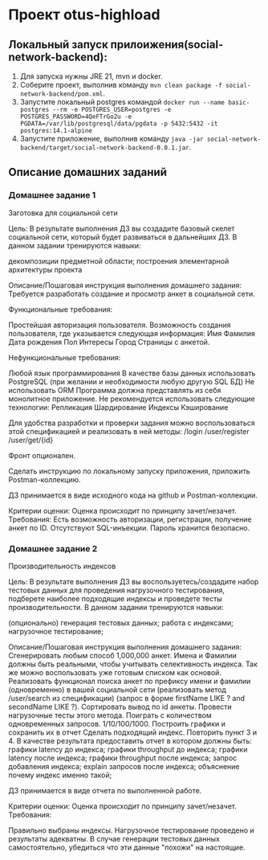 # Проект otus-highload

## Локальный запуск прилоижения(social-network-backend):

1. Для запуска нужны JRE 21, mvn и docker.
2. Соберите проект, выполнив команду ```mvn clean package -f social-network-backend/pom.xml```.
3. Запустите локальный postgres командой ```docker run --name basic-postgres --rm -e POSTGRES_USER=postgres -e POSTGRES_PASSWORD=4QeFTrGo2u -e PGDATA=/var/lib/postgresql/data/pgdata -p 5432:5432 -it postgres:14.1-alpine```
4. Запустите приложение, выполнив команду ```java -jar social-network-backend/target/social-network-backend-0.0.1.jar```.

## Описание домашних заданий

### Домашнее задание 1
Заготовка для социальной сети

Цель:
В результате выполнения ДЗ вы создадите базовый скелет социальной сети, который будет развиваться в дальнейших ДЗ.
В данном задании тренируются навыки:

декомпозиции предметной области;
построения элементарной архитектуры проекта

Описание/Пошаговая инструкция выполнения домашнего задания:
Требуется разработать создание и просмотр анкет в социальной сети.

Функциональные требования:

Простейшая авторизация пользователя.
Возможность создания пользователя, где указывается следующая информация:
Имя
Фамилия
Дата рождения
Пол
Интересы
Город
Страницы с анкетой.

Нефункциональные требования:

Любой язык программирования
В качестве базы данных использовать PostgreSQL (при желании и необходимости любую другую SQL БД)
Не использовать ORM
Программа должна представлять из себя монолитное приложение.
Не рекомендуется использовать следующие технологии:
Репликация
Шардирование
Индексы
Кэширование

Для удобства разработки и проверки задания можно воспользоваться этой спецификацией и реализовать в ней методы:
/login
/user/register
/user/get/{id}

Фронт опционален.

Сделать инструкцию по локальному запуску приложения, приложить Postman-коллекцию.

ДЗ принимается в виде исходного кода на github и Postman-коллекции.

Критерии оценки:
Оценка происходит по принципу зачет/незачет.
Требования:
Есть возможность авторизации, регистрации, получение анкет по ID.
Отсутствуют SQL-инъекции.
Пароль хранится безопасно.

### Домашнее задание 2
Производительность индексов

Цель:
В результате выполнения ДЗ вы воспользуетесь/создадите набор тестовых данных для проведения нагрузочного тестирования, подберете наиболее подходящие индексы и проведете тесты производительности.
В данном задании тренируются навыки:

(опционально) генерация тестовых данных;
работа с индексами;
нагрузочное тестирование;

Описание/Пошаговая инструкция выполнения домашнего задания:
Сгенерировать любым способ 1,000,000 анкет. Имена и Фамилии должны быть реальными, чтобы учитывать селективность индекса. Так же можно воспользовать уже готовым списком как основой.
Реализовать функционал поиска анкет по префиксу имени и фамилии (одновременно) в вашей социальной сети (реализовать метод /user/search из спецификации) (запрос в форме firstName LIKE ? and secondName LIKE ?). Сортировать вывод по id анкеты.
Провести нагрузочные тесты этого метода. Поиграть с количеством одновременных запросов. 1/10/100/1000.
Построить графики и сохранить их в отчет
Сделать подходящий индекс.
Повторить пункт 3 и 4.
В качестве результата предоставить отчет в котором должны быть:
графики latency до индекса;
графики throughput до индекса;
графики latency после индекса;
графики throughput после индекса;
запрос добавления индекса;
explain запросов после индекса;
объяснение почему индекс именно такой;

ДЗ принимается в виде отчета по выполненной работе.

Критерии оценки:
Оценка происходит по принципу зачет/незачет.
Требования:

Правильно выбраны индексы.
Нагрузочное тестирование проведено и результаты адекватны.
В случае генерации тестовых данных самостоятельно, убедиться что эти данные "похожи" на настоящие.
